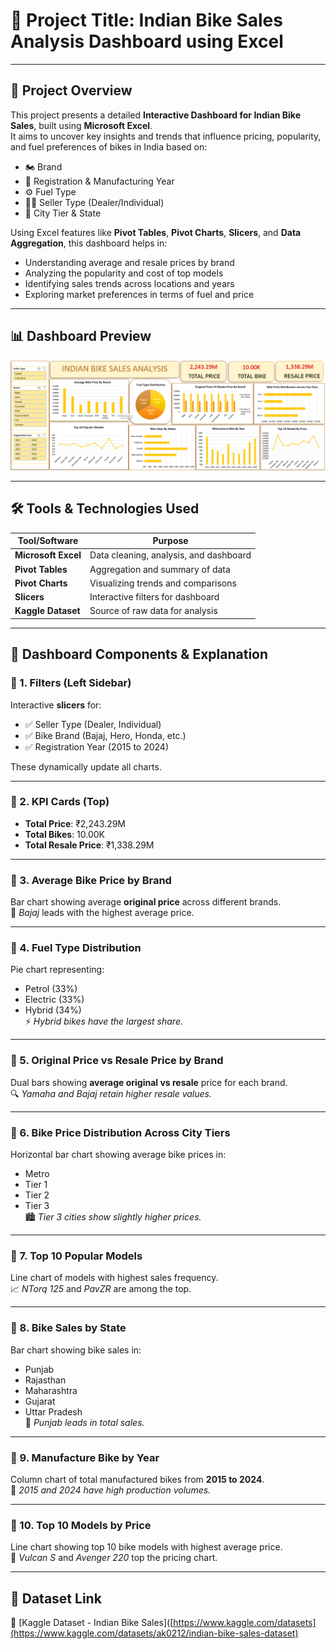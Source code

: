 # 📌 Project Title: Indian Bike Sales Analysis Dashboard using Excel

---

## 📝 Project Overview

This project presents a detailed **Interactive Dashboard for Indian Bike Sales**, built using **Microsoft Excel**.  
It aims to uncover key insights and trends that influence pricing, popularity, and fuel preferences of bikes in India based on:

- 🏍️ Brand  
- 📆 Registration & Manufacturing Year  
- ⚙️ Fuel Type  
- 🧑‍💼 Seller Type (Dealer/Individual)  
- 📍 City Tier & State  

Using Excel features like **Pivot Tables**, **Pivot Charts**, **Slicers**, and **Data Aggregation**, this dashboard helps in:

- Understanding average and resale prices by brand  
- Analyzing the popularity and cost of top models  
- Identifying sales trends across locations and years  
- Exploring market preferences in terms of fuel and price  

---

## 📊 Dashboard Preview

![Indian Bike Sales Dashboard](Dashboard/dashboard.png)


---

## 🛠️ Tools & Technologies Used

| Tool/Software         | Purpose                                   |
|-----------------------|-------------------------------------------|
| **Microsoft Excel**    | Data cleaning, analysis, and dashboard    |
| **Pivot Tables**       | Aggregation and summary of data           |
| **Pivot Charts**       | Visualizing trends and comparisons        |
| **Slicers**            | Interactive filters for dashboard         |
| **Kaggle Dataset**     | Source of raw data for analysis           |

---

## 🧩 Dashboard Components & Explanation

### 🔹 1. Filters (Left Sidebar)
Interactive **slicers** for:
- ✅ Seller Type (Dealer, Individual)  
- ✅ Bike Brand (Bajaj, Hero, Honda, etc.)  
- ✅ Registration Year (2015 to 2024)

These dynamically update all charts.

---

### 🔹 2. KPI Cards (Top)
- **Total Price**: ₹2,243.29M  
- **Total Bikes**: 10.00K  
- **Total Resale Price**: ₹1,338.29M  

---

### 🔹 3. Average Bike Price by Brand
Bar chart showing average **original price** across different brands.  
📌 *Bajaj* leads with the highest average price.

---

### 🔹 4. Fuel Type Distribution
Pie chart representing:
- Petrol (33%)  
- Electric (33%)  
- Hybrid (34%)  
⚡ *Hybrid bikes have the largest share.*

---

### 🔹 5. Original Price vs Resale Price by Brand
Dual bars showing **average original vs resale** price for each brand.  
🔍 *Yamaha and Bajaj retain higher resale values.*

---

### 🔹 6. Bike Price Distribution Across City Tiers
Horizontal bar chart showing average bike prices in:
- Metro  
- Tier 1  
- Tier 2  
- Tier 3  
🏙️ *Tier 3 cities show slightly higher prices.*

---

### 🔹 7. Top 10 Popular Models
Line chart of models with highest sales frequency.  
📈 *NTorq 125* and *PavZR* are among the top.

---

### 🔹 8. Bike Sales by State
Bar chart showing bike sales in:
- Punjab  
- Rajasthan  
- Maharashtra  
- Gujarat  
- Uttar Pradesh  
📍 *Punjab leads in total sales.*

---

### 🔹 9. Manufacture Bike by Year
Column chart of total manufactured bikes from **2015 to 2024**.  
📆 *2015 and 2024 have high production volumes.*

---

### 🔹 10. Top 10 Models by Price
Line chart showing top 10 bike models with highest average price.  
💸 *Vulcan S* and *Avenger 220* top the pricing chart.

---

## 📂 Dataset Link

🔗 [Kaggle Dataset - Indian Bike Sales]([https://www.kaggle.com/datasets](https://www.kaggle.com/datasets/ak0212/indian-bike-sales-dataset)

